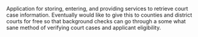 Application for storing, entering, and providing services to retrieve court case information. Eventually would like to give this to counties and district courts for free so that background checks can go through a some what sane method of verifying court cases and applicant eligibility.